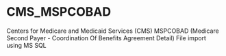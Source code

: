 CMS_MSPCOBAD
============
Centers for Medicare and Medicaid Services (CMS) MSPCOBAD (Medicare Second Payer - Coordination Of Benefits Agreement Detail) File import using MS SQL
